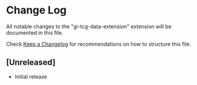 # Change Log

All notable changes to the "gi-tcg-data-extension" extension will be documented in this file.

Check [Keep a Changelog](http://keepachangelog.com/) for recommendations on how to structure this file.

## [Unreleased]

- Initial release